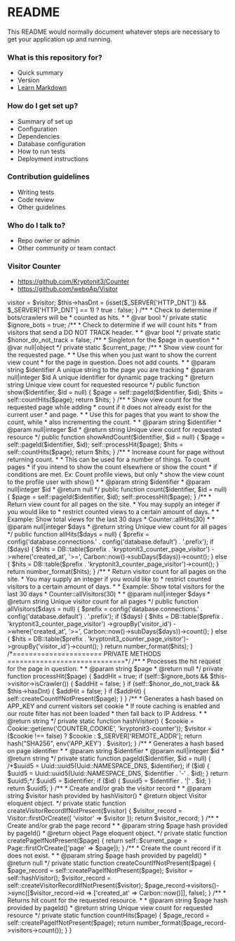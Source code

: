 # README #

This README would normally document whatever steps are necessary to get your application up and running.

### What is this repository for? ###

* Quick summary
* Version
* [Learn Markdown](https://bitbucket.org/tutorials/markdowndemo)

### How do I get set up? ###

* Summary of set up
* Configuration
* Dependencies
* Database configuration
* How to run tests
* Deployment instructions

### Contribution guidelines ###

* Writing tests
* Code review
* Other guidelines

### Who do I talk to? ###

* Repo owner or admin
* Other community or team contact

### Visitor Counter ###
* https://github.com/Kryptonit3/Counter
* https://github.com/weboAp/Visitor

<?php

namespace Kryptonit3\Counter;

use Kryptonit3\Counter\Models\Page;
use Kryptonit3\Counter\Models\Visitor;
use Ramsey\Uuid\Uuid;
use Jaybizzle\CrawlerDetect\CrawlerDetect;
use Carbon\Carbon;
use DB;
use Cookie;

class Counter
{
    public function __construct(CrawlerDetect $visitor)
    {
        $this->visitor = $visitor;
        $this->hasDnt = (isset($_SERVER['HTTP_DNT']) && $_SERVER['HTTP_DNT'] == 1) ? true : false;
    }

    /**
     * Check to determine if bots/crawlers will be
     * counted as hits.
     *
     * @var bool
     */
    private static $ignore_bots = true;

    /**
     * Check to determine if we will count hits
     * from visitors that send a DO NOT TRACK header.
     *
     * @var bool
     */
    private static $honor_do_not_track = false;
    
    /**
     * Singleton for the $page in question
     *
     * @var null|object
     */
    private static $current_page;

    /**
     * Show view count for the requested page.
     *
     * Use this when you just want to show the current view count
     * for the page in question. Does not add counts.
     *
     * @param string $identifier A unique string to the page you are tracking
     * @param null|integer $id A unique identifier for dynamic page tracking
     * @return string Unique view count for requested resource
     */
    public function show($identifier, $id = null)
    {
        $page = self::pageId($identifier, $id);

        $hits = self::countHits($page);

        return $hits;
    }

    /**
     * Show view count for the requested page while adding
     * count if it does not already exist for the current user
     * and page.
     *
     * Use this for pages that you want to show the count, while
     * also incrementing the count.
     *
     * @param string $identifier
     * @param null|integer $id
     * @return string Unique view count for requested resource
     */
    public function showAndCount($identifier, $id = null)
    {
        $page = self::pageId($identifier, $id);

        self::processHit($page);
        
        $hits = self::countHits($page);

        return $hits;
    }

    /**
     * Increase count for page without returning count.
     *
     * This can be used for a number of things. To count pages
     * if you intend to show the count elsewhere or show the count
     * if conditions are met. Ex: Count profile views, but only
     * show the view count to the profile user with show()
     *
     * @param string $identifier
     * @param null|integer $id
     * @return null
     */
    public function count($identifier, $id = null)
    {
        $page = self::pageId($identifier, $id);

        self::processHit($page);
    }

    /**
     * Return view count for all pages on the site.
     * You may supply an integer if you would like to
     * restrict counted views to a certain amount of days.
     *
     * Example: Show total views for the last 30 days
     * Counter::allHits(30)
     *
     * @param null|integer $days
     * @return string Unique view count for all pages
     */
    public function allHits($days = null)
    {
        $prefix = config('database.connections.' . config('database.default') . '.prefix');
        if ($days) {
            $hits = DB::table($prefix . 'kryptonit3_counter_page_visitor')
                ->where('created_at', '>=', Carbon::now()->subDays($days))->count();
        } else {
            $hits = DB::table($prefix . 'kryptonit3_counter_page_visitor')->count();
        }

        return number_format($hits);
    }
    
    /**
     * Return visitor count for all pages on the site.
     * You may supply an integer if you would like to
     * restrict counted visitors to a certain amount of days.
     *
     * Example: Show total visitors for the last 30 days
     * Counter::allVisitors(30)
     *
     * @param null|integer $days
     * @return string Unique visitor count for all pages
     */
    public function allVisitors($days = null)
    {
        $prefix = config('database.connections.' . config('database.default') . '.prefix');
        if ($days) {
            $hits = DB::table($prefix . 'kryptonit3_counter_page_visitor')
                ->groupBy('visitor_id')
                ->where('created_at', '>=', Carbon::now()->subDays($days))->count();
        } else {
            $hits = DB::table($prefix . 'kryptonit3_counter_page_visitor')->groupBy('visitor_id')->count();
        }

        return number_format($hits);
    }    


    /*====================== PRIVATE METHODS =============================*/

    /**
     * Processes the hit request for the page in question.
     * 
     * @param string $page
     * @return null
     */
    private function processHit($page)
    {
        $addHit = true;

        if (self::$ignore_bots && $this->visitor->isCrawler()) {
            $addHit = false;
        }
        if (self::$honor_do_not_track && $this->hasDnt) {
            $addHit = false;
        }
        if ($addHit) {
            self::createCountIfNotPresent($page);
        }
    }

    /**
     * Generates a hash based on APP_KEY and current visitors set cookie
     * If route caching is enabled and our route filter has not been loaded
     * then fall back to IP Address.
     *
     * @return string
     */
    private static function hashVisitor()
    {
        $cookie = Cookie::get(env('COUNTER_COOKIE', 'kryptonit3-counter'));
        $visitor = ($cookie !== false) ? $cookie : $_SERVER['REMOTE_ADDR'];

        return hash("SHA256", env('APP_KEY') . $visitor);
    }

    /**
     * Generates a hash based on page identifier
     *
     * @param string $identifier
     * @param null|integer $id
     * @return string
     */
    private static function pageId($identifier, $id = null)
    {
        /*$uuid5 = Uuid::uuid5(Uuid::NAMESPACE_DNS, $identifier);
        if ($id) {
            $uuid5 = Uuid::uuid5(Uuid::NAMESPACE_DNS, $identifier . '-' . $id);
        }

        return $uuid5;*/

        $uuid5 = $identifier;
        if ($id) {
            $uuid5 = $identifier . '|' . $id;
        }

        return $uuid5;
    }

    /**
     * Create and/or grab the visitor record
     *
     * @param string $visitor hash provided by hashVisitor()
     * @return object Visitor eloquent object.
     */
    private static function createVisitorRecordIfNotPresent($visitor)
    {
        $visitor_record = Visitor::firstOrCreate([
            'visitor' => $visitor
        ]);

        return $visitor_record;
    }

    /**
     * Create and/or grab the page record
     *
     * @param string $page hash provided by pageId()
     * @return object Page eloquent object.
     */
    private static function createPageIfNotPresent($page)
    {
        return self::$current_page = Page::firstOrCreate(['page' => $page]);
    }

    /**
     * Create the count record if it does not exist.
     *
     * @param string $page hash provided by pageId()
     * @return null
     */
    private static function createCountIfNotPresent($page)
    {
        $page_record = self::createPageIfNotPresent($page);

        $visitor = self::hashVisitor();

        $visitor_record = self::createVisitorRecordIfNotPresent($visitor);

        $page_record->visitors()->sync([$visitor_record->id => ['created_at' => Carbon::now()]], false);
    }

    /**
     * Returns hit count for the requested resource.
     *
     * @param string $page hash provided by pageId()
     * @return string Unique view count for requested resource
     */
    private static function countHits($page)
    {
        $page_record = self::createPageIfNotPresent($page);

        return number_format($page_record->visitors->count());
    }
}
